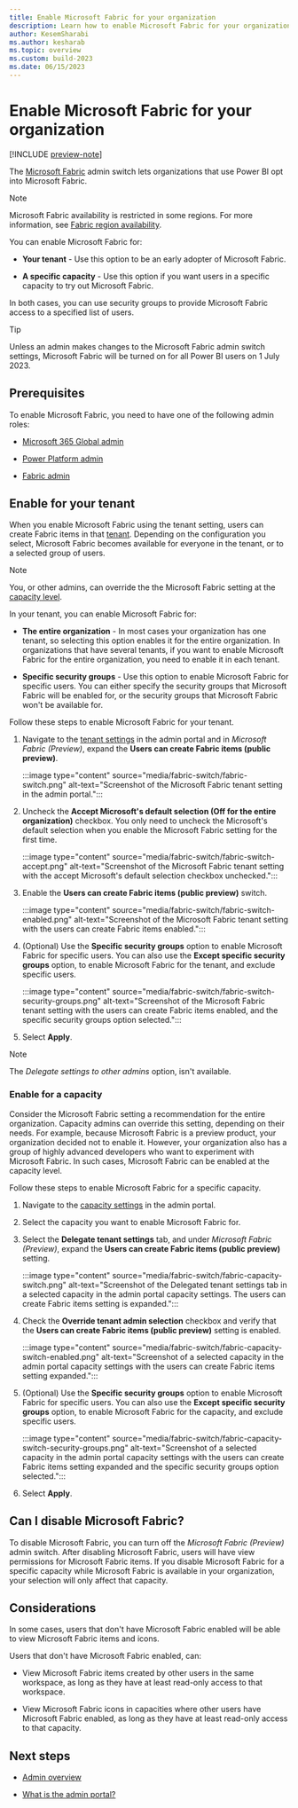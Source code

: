 ```yaml
---
title: Enable Microsoft Fabric for your organization
description: Learn how to enable Microsoft Fabric for your organization.
author: KesemSharabi
ms.author: kesharab
ms.topic: overview
ms.custom: build-2023
ms.date: 06/15/2023
---
```


# Enable Microsoft Fabric for your organization

[!INCLUDE [preview-note](../includes/preview-note.md)]

The [Microsoft Fabric](../get-started/microsoft-fabric-overview.md) admin switch lets organizations that use Power BI opt into Microsoft Fabric.

>[!NOTE]
>Microsoft Fabric availability is restricted in some regions. For more information, see [Fabric region availability](./region-availability.md).

You can enable Microsoft Fabric for:

* **Your tenant** - Use this option to be an early adopter of Microsoft Fabric.

* **A specific capacity** - Use this option if you want users in a specific capacity to try out Microsoft Fabric.

In both cases, you can use security groups to provide Microsoft Fabric access to a specified list of users.

>[!Tip]
>Unless an admin makes changes to the Microsoft Fabric admin switch settings, Microsoft Fabric will be turned on for all Power BI users on 1 July 2023.

## Prerequisites

To enable Microsoft Fabric, you need to have one of the following admin roles:

* [Microsoft 365 Global admin](microsoft-fabric-admin.md#microsoft-365-admin-roles)

* [Power Platform admin](microsoft-fabric-admin.md#power-platform-and-power-bi-admin-roles)

* [Fabric admin](microsoft-fabric-admin.md#power-platform-and-power-bi-admin-roles)

## Enable for your tenant

When you enable Microsoft Fabric using the tenant setting, users can create Fabric items in that [tenant](../enterprise/licenses.md#tenant). Depending on the configuration you select, Microsoft Fabric becomes available for everyone in the tenant, or to a selected group of users.

>[!Note]
>You, or other admins, can override the the Microsoft Fabric setting at the [capacity level](#enable-for-a-capacity).

In your tenant, you can enable Microsoft Fabric for:

* **The entire organization** - In most cases your organization has one tenant, so selecting this option enables it for the entire organization. In organizations that have several tenants, if you want to enable Microsoft Fabric for the entire organization, you need to enable it in each tenant.

* **Specific security groups** - Use this option to enable Microsoft Fabric for specific users. You can either specify the security groups that Microsoft Fabric will be enabled for, or the security groups that Microsoft Fabric won't be available for.

Follow these steps to enable Microsoft Fabric for your tenant.

1. Navigate to the [tenant settings](/power-bi/admin/service-admin-portal-about-tenant-settings#how-to-get-to-the-tenant-settings) in the admin portal and in *Microsoft Fabric (Preview)*, expand the **Users can create Fabric items (public preview)**.

   :::image type="content" source="media/fabric-switch/fabric-switch.png" alt-text="Screenshot of the Microsoft Fabric tenant setting in the admin portal.":::

2. Uncheck the **Accept Microsoft's default selection (Off for the entire organization)** checkbox. You only need to uncheck the Microsoft's default selection when you enable the Microsoft Fabric setting for the first time.

   :::image type="content" source="media/fabric-switch/fabric-switch-accept.png" alt-text="Screenshot of the Microsoft Fabric tenant setting with the accept Microsoft's default selection checkbox unchecked.":::

3. Enable the **Users can create Fabric items (public preview)** switch.

   :::image type="content" source="media/fabric-switch/fabric-switch-enabled.png" alt-text="Screenshot of the Microsoft Fabric tenant setting with the users can create Fabric items enabled.":::

4. (Optional) Use the **Specific security groups** option to enable Microsoft Fabric for specific users. You can also use the **Except specific security groups** option, to enable Microsoft Fabric for the tenant, and exclude specific users.

   :::image type="content" source="media/fabric-switch/fabric-switch-security-groups.png" alt-text="Screenshot of the Microsoft Fabric tenant setting with the users can create Fabric items enabled, and the specific security groups option selected.":::

5. Select **Apply**.

>[!NOTE]
>The *Delegate settings to other admins* option, isn't available.

### Enable for a capacity

Consider the Microsoft Fabric setting a recommendation for the entire organization. Capacity admins can override this setting, depending on their needs. For example, because Microsoft Fabric is a preview product, your organization decided not to enable it. However, your organization also has a group of highly advanced developers who want to experiment with Microsoft Fabric. In such cases, Microsoft Fabric can be enabled at the capacity level.

Follow these steps to enable Microsoft Fabric for a specific capacity.

1. Navigate to the [capacity settings](/power-bi/admin/service-admin-portal-capacity-settings) in the admin portal.

2. Select the capacity you want to enable Microsoft Fabric for.

3. Select the **Delegate tenant settings** tab, and under *Microsoft Fabric (Preview)*, expand the **Users can create Fabric items (public preview)** setting.

   :::image type="content" source="media/fabric-switch/fabric-capacity-switch.png" alt-text="Screenshot of the Delegated tenant settings tab in a selected capacity in the admin portal capacity settings. The users can create Fabric items setting is expanded.":::

4. Check the **Override tenant admin selection** checkbox and verify that the **Users can create Fabric items (public preview)** setting is enabled.

   :::image type="content" source="media/fabric-switch/fabric-capacity-switch-enabled.png" alt-text="Screenshot of a selected capacity in the admin portal capacity settings with the users can create Fabric items setting expanded.":::

5. (Optional) Use the **Specific security groups** option to enable Microsoft Fabric for specific users. You can also use the **Except specific security groups** option, to enable Microsoft Fabric for the capacity, and exclude specific users.

   :::image type="content" source="media/fabric-switch/fabric-capacity-switch-security-groups.png" alt-text="Screenshot of a selected capacity in the admin portal capacity settings with the users can create Fabric items setting expanded and the specific security groups option selected.":::

6. Select **Apply**.

## Can I disable Microsoft Fabric?

To disable Microsoft Fabric, you can turn off the *Microsoft Fabric (Preview)* admin switch. After disabling Microsoft Fabric, users will have view permissions for Microsoft Fabric items. If you disable Microsoft Fabric for a specific capacity while Microsoft Fabric is available in your organization, your selection will only affect that capacity.

## Considerations

In some cases, users that don't have Microsoft Fabric enabled will be able to view Microsoft Fabric items and icons.

Users that don't have Microsoft Fabric enabled, can:

* View Microsoft Fabric items created by other users in the same workspace, as long as they have at least read-only access to that workspace.

* View Microsoft Fabric icons in capacities where other users have Microsoft Fabric enabled, as long as they have at least read-only access to that capacity.

## Next steps

* [Admin overview](microsoft-fabric-admin.md)

* [What is the admin portal?](admin-center.md)
